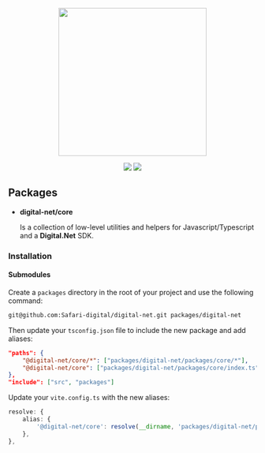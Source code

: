 <p align="center">
    <img width="300" src="/assets/logo-v1_full.svg">
</p>
<div align="center">
    <a href="https://github.com/safari-digital"><img src="https://img.shields.io/badge/safari-digital-green.svg"></a>
    <a href="https://www.typescriptlang.org"><img src="https://img.shields.io/badge/Typescript-blue.svg"></a>
</div>

## Packages

- **digital-net/core** 
    
    Is a collection of low-level utilities and helpers for Javascript/Typescript and a **Digital.Net** SDK.

### Installation
#### Submodules
Create a `packages` directory in the root of your project and use the following command:
```bash
git@github.com:Safari-digital/digital-net.git packages/digital-net
```

Then update your `tsconfig.json` file to include the new package and add aliases:
```json
"paths": {
    "@digital-net/core/*": ["packages/digital-net/packages/core/*"],
    "@digital-net/core": ["packages/digital-net/packages/core/index.ts"],
},
"include": ["src", "packages"]
```

Update your `vite.config.ts` with the new aliases:
```typescript
resolve: {
    alias: {
        '@digital-net/core': resolve(__dirname, 'packages/digital-net/packages/core/'),
    },
},
```


